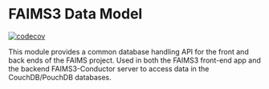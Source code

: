 # FAIMS3 Data Model

[![codecov](https://codecov.io/gh/FAIMS/faims3-data-model/branch/main/graph/badge.svg?token=K3ZSV58M3C)](https://codecov.io/gh/FAIMS/faims3-data-model)

This module provides a common database handling API for the front and back ends
of the FAIMS project. Used in both the FAIMS3 front-end app and the backend FAIMS3-Conductor server to access data in the CouchDB/PouchDB databases.
